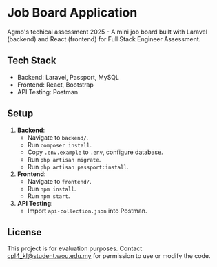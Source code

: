 # Job Board Application

Agmo's techical assessment 2025 - A mini job board built with Laravel (backend) and React (frontend) for Full Stack Engineer Assessment.

## Tech Stack

- Backend: Laravel, Passport, MySQL
- Frontend: React, Bootstrap
- API Testing: Postman

## Setup

1. **Backend**:
   - Navigate to `backend/`.
   - Run `composer install`.
   - Copy `.env.example` to `.env`, configure database.
   - Run `php artisan migrate`.
   - Run `php artisan passport:install`.
2. **Frontend**:
   - Navigate to `frontend/`.
   - Run `npm install`.
   - Run `npm start`.
3. **API Testing**:
   - Import `api-collection.json` into Postman.

## License

This project is for evaluation purposes. Contact cpl4_kl@student.wou.edu.my for permission to use or modify the code.
